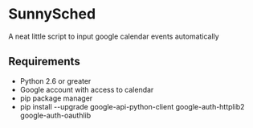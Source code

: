 # SunnySched
A neat little script to input google calendar events automatically

## Requirements
- Python 2.6 or greater
- Google account with access to calendar
- pip package manager
- pip install --upgrade google-api-python-client google-auth-httplib2 google-auth-oauthlib

